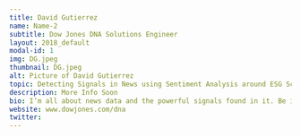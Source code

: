 ```yaml
---
title: David Gutierrez
name: Name-2
subtitle: Dow Jones DNA Solutions Engineer
layout: 2018_default
modal-id: 1
img: DG.jpeg
thumbnail: DG.jpeg
alt: Picture of David Gutierrez
topic: Detecting Signals in News using Sentiment Analysis around ESG Scoring
description: More Info Soon
bio: I’m all about news data and the powerful signals found in it. Be it for sentiment analysis of your mom’s Wall Street-Journal-worthy blueberry pie tech venture, or for modeling supply chain risk; or for designing the next algorithmic investment strategy; or even for just understanding the networked impact of Brexit... or of a future hurricane... or of a president... I build solutions using the world’s most comprehensive premium news cloud API ecosystem - Dow Jones/DNA - Data, News and Analytics Platform.
website: www.dowjones.com/dna
twitter:
---
```

